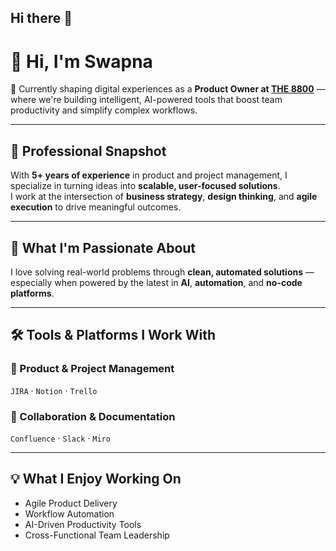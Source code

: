 ## Hi there 👋

<!--
**Aruri-Swapna/Aruri-Swapna** is a ✨ _special_ ✨ repository because its `README.md` (this file) appears on your GitHub profile.

Here are some ideas to get you started:

- 🔭 I’m currently working on ...
- 🌱 I’m currently learning ...
- 👯 I’m looking to collaborate on ...
- 🤔 I’m looking for help with ...
- 💬 Ask me about ...
- 📫 How to reach me: ...
- 😄 Pronouns: ...
- ⚡ Fun fact: ...
-->
# 👋 Hi, I'm Swapna

🚀 Currently shaping digital experiences as a **Product Owner at [THE 8800](https://the8800.com/)** — where we're building intelligent, AI-powered tools that boost team productivity and simplify complex workflows.

---

## 💼 Professional Snapshot

With **5+ years of experience** in product and project management, I specialize in turning ideas into **scalable, user-focused solutions**.  
I work at the intersection of **business strategy**, **design thinking**, and **agile execution** to drive meaningful outcomes.

---

## 🧠 What I'm Passionate About

I love solving real-world problems through **clean, automated solutions** — especially when powered by the latest in **AI**, **automation**, and **no-code platforms**.

---

## 🛠️ Tools & Platforms I Work With

### 📌 Product & Project Management
`JIRA` · `Notion` · `Trello`

### 🧾 Collaboration & Documentation
`Confluence` · `Slack` · `Miro`

---

## 💡 What I Enjoy Working On

- Agile Product Delivery  
- Workflow Automation  
- AI-Driven Productivity Tools  
- Cross-Functional Team Leadership
